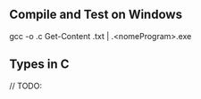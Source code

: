 ## Compile and Test on Windows
gcc <nomeProgram> -o <nomeProgram>.c
Get-Content <nomeTest>.txt | .\<nomeProgram>.exe

## Types in C
// TODO: